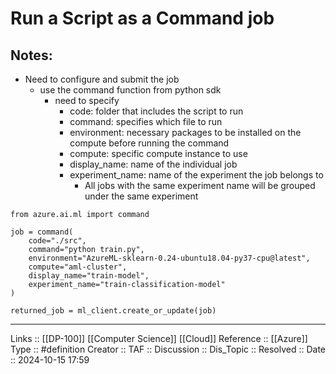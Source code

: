 # Run a Script as a Command job

## Notes:

- Need to configure and submit the job
	- use the command function from python sdk
		- need to specify
			- code: folder that includes the script to run
			- command: specifies which file to run
			- environment: necessary packages to be installed on the compute before running the command
			- compute: specific compute instance to use
			- display_name: name of the individual job
			- experiment_name: name of the experiment the job belongs to
				- All jobs with the same experiment name will be grouped under the same experiment




```
from azure.ai.ml import command

job = command(
	code="./src",
	command="python train.py",
	environment="AzureML-sklearn-0.24-ubuntu18.04-py37-cpu@latest",
	compute="aml-cluster",
	display_name="train-model",
	experiment_name="train-classification-model"
)

returned_job = ml_client.create_or_update(job)
```
---
Links :: [[DP-100]] [[Computer Science]] [[Cloud]]
Reference ::  [[Azure]]
Type :: #definition
Creator ::
TAF ::
Discussion ::
Dis_Topic :: 
Resolved ::
Date :: 2024-10-15 17:59